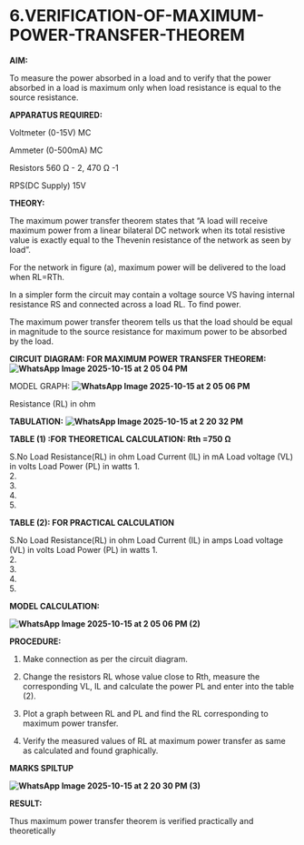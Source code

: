 # 6.VERIFICATION-OF-MAXIMUM-POWER-TRANSFER-THEOREM

**AIM:**

To measure the power absorbed in a load and to verify that the power absorbed in a load is maximum only when load resistance is equal to the source resistance.

**APPARATUS REQUIRED:**

Voltmeter (0-15V) MC

Ammeter (0-500mA) MC

Resistors 560 Ω - 2, 470 Ω -1

RPS(DC Supply)  15V	

**THEORY:**

The maximum power transfer theorem states that “A load will receive maximum power from a linear bilateral DC network when its total resistive value is exactly equal to the Thevenin resistance of the network as seen by load”.

For the network in figure (a), maximum power will be delivered to the load when RL=RTh.

In a simpler form the circuit may contain a voltage source VS having internal resistance RS and connected across a load RL. To find power.
 
The maximum power transfer theorem tells us that the load should be equal in magnitude to the source resistance for maximum power to be absorbed by the load.

**CIRCUIT DIAGRAM: FOR MAXIMUM POWER TRANSFER THEOREM:**
**![WhatsApp Image 2025-10-15 at 2 05 04 PM](https://github.com/user-attachments/assets/d8cacb41-2315-4c5e-81b0-d16a34a2f780)**



MODEL GRAPH:
**![WhatsApp Image 2025-10-15 at 2 05 06 PM](https://github.com/user-attachments/assets/da99fa75-0d8c-4691-8338-134e2fbba63f)**

Resistance (RL) in ohm

**TABULATION:**
 **![WhatsApp Image 2025-10-15 at 2 20 32 PM](https://github.com/user-attachments/assets/8951861d-f874-4b8a-8724-1e224833c8af)**

**TABLE (1) :FOR THEORETICAL CALCULATION: Rth =750 Ω**

S.No	Load
Resistance(RL) in ohm	Load
Current (IL) in mA	Load
voltage (VL) in volts	Load Power (PL) in watts
1.				
2.				
3.				
4.				
5.				


**TABLE (2): FOR PRACTICAL CALCULATION**

S.No	Load
Resistance(RL) in ohm	Load
Current (IL) in amps	Load
voltage (VL) in volts	Load Power (PL) in watts
1.				
2.				
3.				
4.				
5.				


**MODEL CALCULATION:**


**![WhatsApp Image 2025-10-15 at 2 05 06 PM (2)](https://github.com/user-attachments/assets/58ff576e-0175-433a-a50f-2b12ca6de229)**


**PROCEDURE:**

1.	Make connection as per the circuit diagram.

2.	Change the resistors RL whose value close to Rth, measure the corresponding VL, IL and calculate the power PL and enter into the table (2).

3.	Plot a graph between RL and PL and find the RL corresponding to maximum power transfer.

4.	Verify the measured values of RL at maximum power transfer as same as calculated and found graphically.

**MARKS SPILTUP**

**![WhatsApp Image 2025-10-15 at 2 20 30 PM (3)](https://github.com/user-attachments/assets/d24fb909-c498-4d24-aeb6-973b55a9b4d5)**


**RESULT:**

Thus maximum power transfer theorem is verified practically and theoretically



